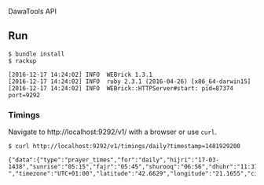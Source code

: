 DawaTools API

Run
---

```
$ bundle install
$ rackup

[2016-12-17 14:24:02] INFO  WEBrick 1.3.1
[2016-12-17 14:24:02] INFO  ruby 2.3.1 (2016-04-26) [x86_64-darwin15]
[2016-12-17 14:24:02] INFO  WEBrick::HTTPServer#start: pid=87374 port=9292

```

### Timings

Navigate to http://localhost:9292/v1/ with a browser or use `curl`.

```
$ curl http://localhost:9292/v1/timings/daily?timestamp=1481929200

{"data":{"type":"prayer_times","for":"daily","hijri":"17-03-1438","sunrise":"05:15","fajr":"05:45","shurooq":"06:56","dhuhr":"11:37","asr":"13:57","maghrib":"16:12","isha":"17:51"},"prayer_method_name":"0","daylight":"-/-","timezone":"UTC+01:00","latitude":"42.6629","longitude":"21.1655","city":"Pristina","country":"Kosovo","qibla_direction":"137"}

```
